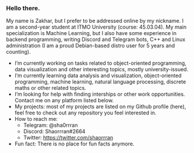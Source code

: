 ### Hello there.

My name is Zakhar, but I prefer to be addressed online by my nickname. I am a second-year student at ITMO University (course: 45.03.04). My main specialization is Machine Learning, but I also have some experience in backend programming, writing Discord and Telegram bots, C++ and Linux administration (I am a proud Debian-based distro user for 5 years and counting). 

- I’m currently working on tasks related to object-oriented programming, data visualization and other interesting topics, mostly university-issued.
- I’m currently learning data analysis and visualization, object-oriented programming, machine learning, natural language processing, discrete maths or other related topics.
- I’m looking for help with finding interships or other work opportunities. Contact me on any platform listed below.
- My projects: most of my projects are listed on my Github profile (here), feel free to check out any repository you feel interested in.
- How to reach me: 
  * Telegram: @sha0rrran
  * Discord: Shaorrran#2664
  * Twitter: https://twitter.com/shaorrran
- Fun fact: There is no place for fun facts anymore.
